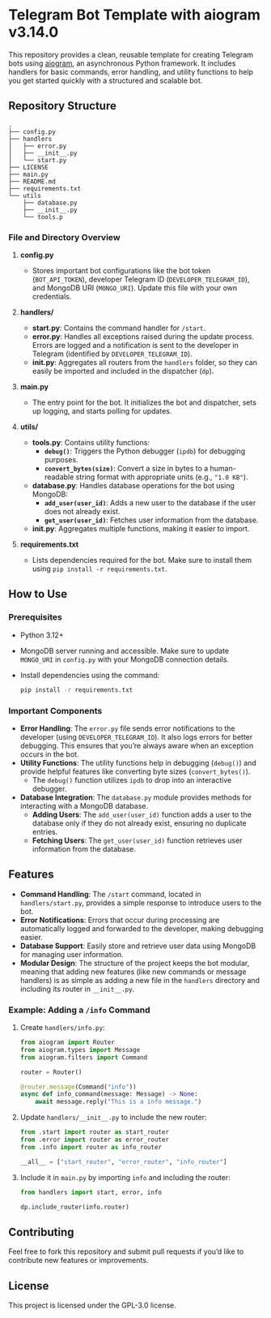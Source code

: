 # Telegram Bot Template with aiogram v3.14.0

This repository provides a clean, reusable template for creating Telegram bots using [aiogram](https://docs.aiogram.dev/en/v3.14.0/), an asynchronous Python framework. It includes handlers for basic commands, error handling, and utility functions to help you get started quickly with a structured and scalable bot.

## Repository Structure

```
.
├── config.py
├── handlers
│   ├── error.py
│   ├── __init__.py
│   └── start.py
├── LICENSE
├── main.py
├── README.md
├── requirements.txt
└── utils
    ├── database.py
    ├── __init__.py
    └── tools.p
```

### File and Directory Overview

1. **config.py**
   - Stores important bot configurations like the bot token (`BOT_API_TOKEN`), developer Telegram ID (`DEVELOPER_TELEGRAM_ID`), and MongoDB URI (`MONGO_URI`). Update this file with your own credentials.

2. **handlers/**
   - **start.py**: Contains the command handler for `/start`.
   - **error.py**: Handles all exceptions raised during the update process. Errors are logged and a notification is sent to the developer in Telegram (identified by `DEVELOPER_TELEGRAM_ID`).
   - **__init__.py**: Aggregates all routers from the `handlers` folder, so they can easily be imported and included in the dispatcher (`dp`).

3. **main.py**
   - The entry point for the bot. It initializes the bot and dispatcher, sets up logging, and starts polling for updates.

4. **utils/**
   - **tools.py**: Contains utility functions:
     - **`debug()`**: Triggers the Python debugger (`ipdb`) for debugging purposes.
     - **`convert_bytes(size)`**: Convert a size in bytes to a human-readable string format with appropriate units (e.g., `"1.0 KB"`).
   - **database.py**: Handles database operations for the bot using MongoDB:
     - **`add_user(user_id)`**: Adds a new user to the database if the user does not already exist.
     - **`get_user(user_id)`**: Fetches user information from the database.
   - **__init__.py**: Aggregates multiple functions, making it easier to import.

5. **requirements.txt**
   - Lists dependencies required for the bot. Make sure to install them using `pip install -r requirements.txt`.

## How to Use

### Prerequisites

- Python 3.12+
- MongoDB server running and accessible. Make sure to update `MONGO_URI` in `config.py` with your MongoDB connection details.
- Install dependencies using the command:

  ```sh
  pip install -r requirements.txt
  ```

### Important Components

- **Error Handling**: The `error.py` file sends error notifications to the developer (using `DEVELOPER_TELEGRAM_ID`). It also logs errors for better debugging. This ensures that you’re always aware when an exception occurs in the bot.
- **Utility Functions**: The utility functions help in debugging (`debug()`) and provide helpful features like converting byte sizes (`convert_bytes()`).
  - The `debug()` function utilizes `ipdb` to drop into an interactive debugger.
- **Database Integration**: The `database.py` module provides methods for interacting with a MongoDB database.
  - **Adding Users**: The `add_user(user_id)` function adds a user to the database only if they do not already exist, ensuring no duplicate entries.
  - **Fetching Users**: The `get_user(user_id)` function retrieves user information from the database.

## Features

- **Command Handling**: The `/start` command, located in `handlers/start.py`, provides a simple response to introduce users to the bot.
- **Error Notifications**: Errors that occur during processing are automatically logged and forwarded to the developer, making debugging easier.
- **Database Support**: Easily store and retrieve user data using MongoDB for managing user information.
- **Modular Design**: The structure of the project keeps the bot modular, meaning that adding new features (like new commands or message handlers) is as simple as adding a new file in the `handlers` directory and including its router in `__init__.py`.


### Example: Adding a `/info` Command
1. Create `handlers/info.py`:

   ```python
   from aiogram import Router
   from aiogram.types import Message
   from aiogram.filters import Command

   router = Router()

   @router.message(Command("info"))
   async def info_command(message: Message) -> None:
       await message.reply("This is a info message.")
   ```

2. Update `handlers/__init__.py` to include the new router:

   ```python
   from .start import router as start_router
   from .error import router as error_router
   from .info import router as info_router

   __all__ = ["start_router", "error_router", "info_router"]
   ```

3. Include it in `main.py` by importing `info` and including the router:

   ```python
   from handlers import start, error, info

   dp.include_router(info.router)
   ```

## Contributing

Feel free to fork this repository and submit pull requests if you’d like to contribute new features or improvements.

## License

This project is licensed under the GPL-3.0 license.

